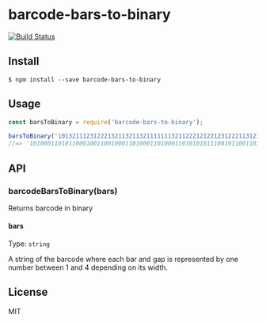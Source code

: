 # barcode-bars-to-binary

[![Build Status](https://travis-ci.org/agarrharr/barcode-bars-to-binary.svg?branch=master)](https://travis-ci.org/agarrharr/barcode-bars-to-binary)

## Install

```
$ npm install --save barcode-bars-to-binary
```

## Usage

```js
const barsToBinary = require('barcode-bars-to-binary');

barsToBinary('10132111231222132113211321111111321122212122123122211312111')
//=> '10100011010110001001100100011010001101000110101010111001011001101101100100111011001101000100101'
```

## API

### barcodeBarsToBinary(bars)

Returns barcode in binary

#### bars

Type: `string`

A string of the barcode where each bar and gap is represented by one number between 1 and 4 depending on its width.

## License

MIT
